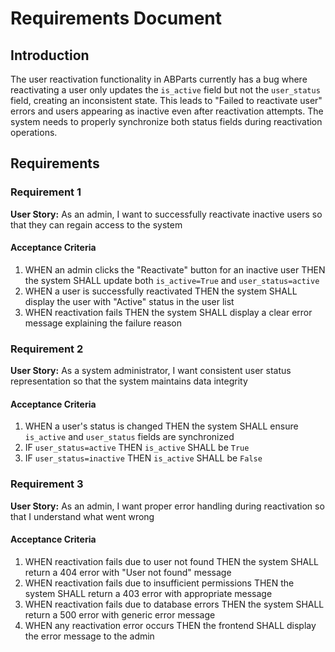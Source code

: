 # Requirements Document

## Introduction

The user reactivation functionality in ABParts currently has a bug where reactivating a user only updates the `is_active` field but not the `user_status` field, creating an inconsistent state. This leads to "Failed to reactivate user" errors and users appearing as inactive even after reactivation attempts. The system needs to properly synchronize both status fields during reactivation operations.

## Requirements

### Requirement 1

**User Story:** As an admin, I want to successfully reactivate inactive users so that they can regain access to the system

#### Acceptance Criteria

1. WHEN an admin clicks the "Reactivate" button for an inactive user THEN the system SHALL update both `is_active=True` and `user_status=active`
2. WHEN a user is successfully reactivated THEN the system SHALL display the user with "Active" status in the user list
3. WHEN reactivation fails THEN the system SHALL display a clear error message explaining the failure reason

### Requirement 2

**User Story:** As a system administrator, I want consistent user status representation so that the system maintains data integrity

#### Acceptance Criteria

1. WHEN a user's status is changed THEN the system SHALL ensure `is_active` and `user_status` fields are synchronized
2. IF `user_status=active` THEN `is_active` SHALL be `True`
3. IF `user_status=inactive` THEN `is_active` SHALL be `False`

### Requirement 3

**User Story:** As an admin, I want proper error handling during reactivation so that I understand what went wrong

#### Acceptance Criteria

1. WHEN reactivation fails due to user not found THEN the system SHALL return a 404 error with "User not found" message
2. WHEN reactivation fails due to insufficient permissions THEN the system SHALL return a 403 error with appropriate message
3. WHEN reactivation fails due to database errors THEN the system SHALL return a 500 error with generic error message
4. WHEN any reactivation error occurs THEN the frontend SHALL display the error message to the admin
